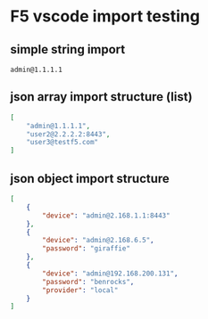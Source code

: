 
# F5 vscode import testing

## simple string import

```text
admin@1.1.1.1
```

## json array import structure (list)

```json
[
    "admin@1.1.1.1",
    "user2@2.2.2.2:8443",
    "user3@testf5.com"
]
```

## json object import structure

```json
[
    {
        "device": "admin@2.168.1.1:8443"
    },
    {
        "device": "admin@2.168.6.5",
        "password": "giraffie"
    },
    {
        "device": "admin@192.168.200.131",
        "password": "benrocks",
        "provider": "local"
    }
]
```
